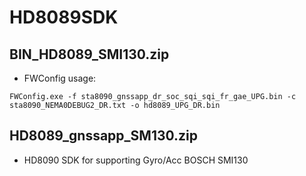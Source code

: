 HD8089SDK
=====

## BIN_HD8089_SMI130.zip

* FWConfig usage:
```
FWConfig.exe -f sta8090_gnssapp_dr_soc_sqi_sqi_fr_gae_UPG.bin -c sta8090_NEMA0DEBUG2_DR.txt -o hd8089_UPG_DR.bin
```

## HD8089_gnssapp_SM130.zip
* HD8090 SDK for supporting Gyro/Acc BOSCH SMI130